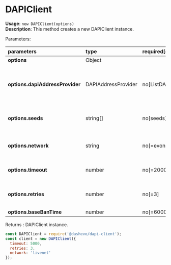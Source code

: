 # DAPIClient

**Usage**: `new DAPIClient(options)`  
**Description**: This method creates a new DAPIClient instance.

Parameters:

| parameters                      | type                | required[def value]         | Description                                                                                    |
| :------------------------------ | :------------------ | :-------------------------- | :--------------------------------------------------------------------------------------------- |
| **options**                     | Object              |                             |                                                                                                |
| **options.dapiAddressProvider** | DAPIAddressProvider | no[ListDAPIAddressProvider] | Allow to override the default dapiAddressProvider (do not allow seeds or dapiAddresses params) |
| **options.seeds**               | string\[]           | no[seeds]                   | Allow to override default seeds (to connect to specific node)                                  |
| **options.network**             | string              | no[=evonet]                 | Allow to setup the network to be used (livenet, testnet, evonet,..)                            |
| **options.timeout**             | number              | no[=2000]                   | Used to specify the timeout time in milliseconds.                                              |
| **options.retries**             | number              | no[=3]                      | Used to specify the number of retries before aborting and erroring a request.                  |
| **options.baseBanTime**         | number              | no[=6000]                   |                                                                                                |

Returns : DAPIClient instance.

```js
const DAPIClient = require('@dashevo/dapi-client');
const client = new DAPIClient({
  timeout: 5000,
  retries: 3,
  network: 'livenet'
});
```